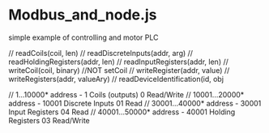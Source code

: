 # Modbus_and_node.js
simple example of controlling and motor PLC

// readCoils(coil, len)
// readDiscreteInputs(addr, arg)
// readHoldingRegisters(addr, len)
// readInputRegisters(addr, len)
// writeCoil(coil, binary) //NOT setCoil
// writeRegister(addr, value)
// writeRegisters(addr, valueAry)
// readDeviceIdentification(id, obj

//     1...10000*  address - 1      Coils (outputs)    0   Read/Write
// 10001...20000*  address - 10001  Discrete Inputs    01  Read
// 30001...40000*  address - 30001  Input Registers    04  Read
// 40001...50000*  address - 40001  Holding Registers  03  Read/Write
